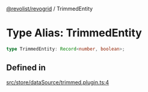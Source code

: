 [@revolist/revogrid](README.md) / TrimmedEntity

# Type Alias: TrimmedEntity

```ts
type TrimmedEntity: Record<number, boolean>;
```

## Defined in

[src/store/dataSource/trimmed.plugin.ts:4](https://github.com/revolist/revogrid/blob/029346d93426056ab8f85e88430904164676d501/src/store/dataSource/trimmed.plugin.ts#L4)
